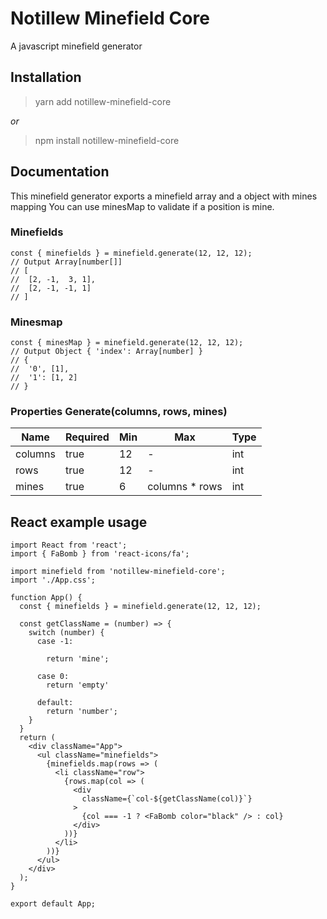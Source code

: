 # Notillew Minefield Core
A javascript minefield generator 

## Installation
> yarn add notillew-minefield-core

*or*

> npm install notillew-minefield-core

## Documentation
This minefield generator exports a minefield array and a object with mines mapping
You can use minesMap to validate if a position is mine.


### Minefields

```
const { minefields } = minefield.generate(12, 12, 12);
// Output Array[number[]]
// [
//  [2, -1,  3, 1],
//  [2, -1, -1, 1]
// ]

```

### Minesmap

```
const { minesMap } = minefield.generate(12, 12, 12);
// Output Object { 'index': Array[number] }
// { 
//  '0', [1], 
//  '1': [1, 2]
// }

```


### Properties Generate(columns, rows, mines)

| Name | Required | Min | Max | Type | 
|--|--|--|--|--|
| columns | true  | 12 | - | int |
| rows | true  | 12 | - | int |
| mines | true  | 6 | columns * rows | int |


## React example usage 

```
import React from 'react';
import { FaBomb } from 'react-icons/fa';

import minefield from 'notillew-minefield-core';
import './App.css';

function App() {
  const { minefields } = minefield.generate(12, 12, 12);

  const getClassName = (number) => {
    switch (number) {
      case -1:
        
        return 'mine';

      case 0: 
        return 'empty'
    
      default:
        return 'number';
    }
  }
  return (
    <div className="App">
      <ul className="minefields">
        {minefields.map(rows => (
          <li className="row">
            {rows.map(col => (
              <div 
                className={`col-${getClassName(col)}`}
              >
                {col === -1 ? <FaBomb color="black" /> : col}
              </div>
            ))}
          </li>
        ))}
      </ul>
    </div>
  );
}

export default App;
```
